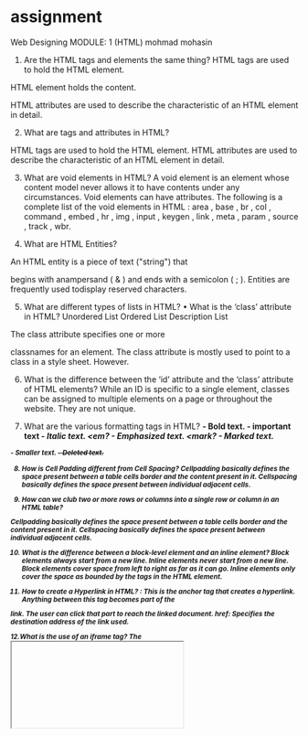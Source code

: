 # assignment
Web Designing
MODULE: 1 (HTML)
mohmad mohasin

1. Are the HTML tags and elements the same thing?
HTML tags are used to hold the HTML element.

HTML element holds the content.

HTML attributes are used to describe the
characteristic of an HTML element in detail.

2. What are tags and attributes in HTML?

HTML tags are used to hold the HTML element.
HTML attributes are used to describe the characteristic of
an HTML element in detail.

3. What are void elements in HTML?
A void element is an element whose content model
never allows it to have contents under any
circumstances. Void elements can have attributes. The
following is a complete list of the void elements in HTML :
area , base , br , col , command , embed , hr , img , input
, keygen , link , meta , param , source , track , wbr.

4. What are HTML Entities?

An HTML entity is a piece of text ("string") that

begins with anampersand ( & ) and ends with a
semicolon ( ; ). Entities are frequently used todisplay
reserved characters.

5. What are different types of lists in HTML? • What is the
‘class’ attribute in HTML?
Unordered List
Ordered List
Description List

The class attribute specifies one or more

classnames for an element. The class attribute is mostly
used to point to a class in a style sheet. However.

6. What is the difference between the ‘id’ attribute and the
‘class’ attribute of HTML elements?
While an ID is specific to a single element, classes
can be assigned to multiple elements on a page or
throughout the website. They are not unique.

7. What are the various formatting tags in HTML?
<b> - Bold text.
<strong> - important text
<i> - Italic text.
<em? - Emphasized text.
<mark? - Marked text.

<small> - Smaller text.
<del> - Deleted text.

8. How is Cell Padding different from Cell Spacing?
Cellpadding basically defines the space present
between a table cells border and the content present in it.
Cellspacing basically defines the space present between
individual adjacent cells.

9. How can we club two or more rows or columns into a
single row or column in an HTML table?

Cellpadding basically defines the space present
between a table cells border and the content present in it.
Cellspacing basically defines the space present between
individual adjacent cells.

10. What is the difference between a block-level element
and an inline element?
Block elements always start from a new line. Inline
elements never start from a new line. Block elements
cover space from left to right as far as it can go. Inline
elements only cover the space as bounded by the tags in
the HTML element.

11. How to create a Hyperlink in HTML?
<a></a>: This is the anchor tag that creates a
hyperlink. Anything between this tag becomes part of the

link. The user can click that part to reach the linked
document. href: Specifies the destination address of the
link used.

12.What is the use of an iframe tag?
The <iframe> tag specifies an inline frame. An inline
frame is used to embed another document within the
current HTML document.

13. What is the u e of a span tag? Explain with example?
The <span> tag is an inline container used to mark
up a part of a text, or a part of a document. The <span>
tag is easily styled by CSS or manipulated with
JavaScript using the class or id attribute.

14. How to insert a picture into a background image of a
web page?

The most common &amp; simple way to add
background image is using the background image
attribute inside the <body> tag. The background attribute
which we specified in the <body> tag is not supported in
html5.

15. How are active links different from normal links?
Normal links are links which are there on the page

and have not been clicked yet.

16. What are the different tags to separate sections of
text?
<br> tag Usually <br> tag is used to separate the
line of text. It breaks the current line and conveys the flow
to the next line.
<p> tag – This contains the text in the form of a new
paragraph.

17.What is SVG?
The SVG file format is a popular tool for displaying
two-dimensional graphics, charts, and illustrations on
websites.

18.What is difference between HTML and XHTML?
HTML is the standard markup language for creating
web pages, while XHTML is a stricter and more
standardized version of HTML. Both HTML and XHTML
include a wide range of features, such as support for
multimedia, styling, and scripting.

19.What are logical and physical tags in HTML?

Physical and Logical tags are used in HTML for
better visibility and understanding of the text by the user
on the web page. However, both tags differ from each
other as suggested by their names.

20.What are the new tags added in HTML5?

audio.
canvas.
command.
datalist.

21. How to embed audio and video in a webpage?
The HTML5 <audio> and <video> tags make it
simple to add media to a website. You need to set src
attribute to identify the media source and include a
controls attribute so the user can play and pause the
media.

22.Semantic element in HTML5?

Semantic HTML elements are those that clearly

describe their meaning in a human- and machine-
readable way. Elements such as <header>

,
<footer> and

<article> are all considered semantic because they
accurately describe the purpose of the element and the
type of content that is to a website. You need to set src
attribute to identify the media source and include a
controls attribute so the user can play and pause the
media.

22.Semantic element in HTML5?
Semantic HTML elements are those that clearly describe
their meaning in a human- and machine-readable way.
Elements such as <header> <footer> <article> are all
considered semantic

because they accurately describe the purpose of the
element and the type of content that is inside them.

23. Canvas and SVG tags.

The<canvas> element is a container for graphics.
SVG gives better performance with smaller number of
objects or larger surface. Canvas gives better
performance with smaller surface or larger number of
objects. SVG is vector based and composed of shapes.
